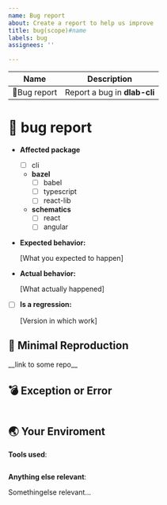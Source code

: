 ```yaml
---
name: Bug report
about: Create a report to help us improve
title: bug(scope)#name
labels: bug
assignees: ''

---
```


| Name                       | Description               |
| -------------------------- | --------------------------|
| &#x1F41D;Bug report        | Report a bug in __dlab-cli__ |

# &#x1F41D; bug report

- **Affected package**
  - [ ] cli
  - **bazel**
    - [ ] babel
    - [ ] typescript
    - [ ] react-lib
  - **schematics**
    - [ ] react
    - [ ] angular

- **Expected behavior:**

    [What you expected to happen]

- **Actual behavior:**

    [What actually happened]

- [ ] **Is a regression:**

    [Version in which work]

## &#x1F50E; Minimal Reproduction

<!--
Create and share minimal reproduction of the issue
-->
<!-- Edit --> __link to some repo__

## &#x1F4A3; Exception or Error

<!-- If the issue have and exception error past below -->
```code
```

## &#x1F30F; Your Enviroment

**Tools used**:

```code
```

**Anything else relevant**:

Somethingelse relevant...
